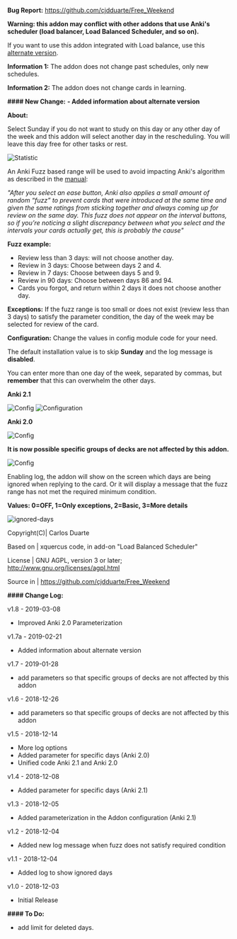 <b>Bug Report:</b> https://github.com/cjdduarte/Free_Weekend

<b>Warning: this addon may conflict with other addons that use Anki's scheduler (load balancer, Load Balanced Scheduler, and so on).</b>

If you want to use this addon integrated with Load balance, use this <a href="https://github.com/cjdduarte/Free_Weekend_Load_Balancer">alternate version</a>.

<b>Information 1:</b> The addon does not change past schedules, only new schedules.

<b>Information 2:</b> The addon does not change cards in learning.

<b>#### New Change:</b>
<b>- Added information about alternate version</b>

<b>About:</b>

Select Sunday if you do not want to study on this day or any other day of the week and this addon will select another day in the rescheduling.
You will leave this day free for other tasks or rest.

<img src="https://i.ibb.co/c60sYf3/statistic.jpg" alt="Statistic">

An Anki Fuzz based range will be used to avoid impacting Anki's algorithm as described in the <a href="https://apps.ankiweb.net/docs/manual.html#what-spaced-repetition-algorithm-does-anki-use">manual</a>:

<i>"After you select an ease button, Anki also applies a small amount of random “fuzz” to prevent cards that were introduced at the same time and given the same ratings from sticking together and always coming up for review on the same day. This fuzz does not appear on the interval buttons, so if you’re noticing a slight discrepancy between what you select and the intervals your cards actually get, this is probably the cause"</i>

<b>Fuzz example:</b>
- Review less than 3 days: will not choose another day.
- Review in 3 days: Choose between days 2 and 4.
- Review in 7 days: Choose between days 5 and 9.
- Review in 90 days: Choose between days 86 and 94.
- Cards you forgot, and return within 2 days it does not choose another day.

<b>Exceptions:</b>
If the fuzz range is too small or does not exist (review less than 3 days) to satisfy the parameter condition, the day of the week may be selected for review of the card.

<b>Configuration:</b>
Change the values ​​in config module code for your need.

The default installation value is to skip <b>Sunday</b> and the log message is <b>disabled</b>.

You can enter more than one day of the week, separated by commas, but <b>remember</b> that this can overwhelm the other days.

<b>Anki 2.1</b>

<img src="https://i.ibb.co/Xtk0JLq/image.png" alt="Config">

<img src="https://i.ibb.co/zP49j9G/image.png" alt="Configuration">

<b>Anki 2.0</b>

<img src="https://i.ibb.co/C5x0M8f/image.png" alt="Config">

<b>It is now possible specific groups of decks are not affected by this addon.</b>

<img src="https://i.ibb.co/SrYbWDr/image.png" alt="Config">

Enabling log, the addon will show on the screen which days are being ignored when replying to the card.
Or it will display a message that the fuzz range has not met the required minimum condition.

<b>Values: 0=OFF, 1=Only exceptions, 2=Basic, 3=More details</b>

<img src="https://i.ibb.co/h9HX2FX/ignored-days.png" alt="ignored-days">

Copyright(C)| Carlos Duarte

Based on | xquercus code, in add-on "Load Balanced Scheduler"

License | GNU AGPL, version 3 or later; http://www.gnu.org/licenses/agpl.html

Source in | https://github.com/cjdduarte/Free_Weekend

<b> #### Change Log:</b>

v1.8 - 2019-03-08
- Improved Anki 2.0 Parameterization

v1.7a - 2019-02-21
- Added information about alternate version

v1.7 - 2019-01-28
- add parameters so that specific groups of decks are not affected by this addon

v1.6 - 2018-12-26
- add parameters so that specific groups of decks are not affected by this addon

v1.5 - 2018-12-14
- More log options
- Added parameter for specific days (Anki 2.0)
- Unified code Anki 2.1 and Anki 2.0

v1.4 - 2018-12-08
- Added parameter for specific days (Anki 2.1)

v1.3 - 2018-12-05
- Added parameterization in the Addon configuration (Anki 2.1)

v1.2 - 2018-12-04
- Added new log message when fuzz does not satisfy required condition

v1.1  - 2018-12-04
- Added log to show ignored days

v1.0 - 2018-12-03
- Initial Release

<b> #### To Do:</b>
- add limit for deleted days.